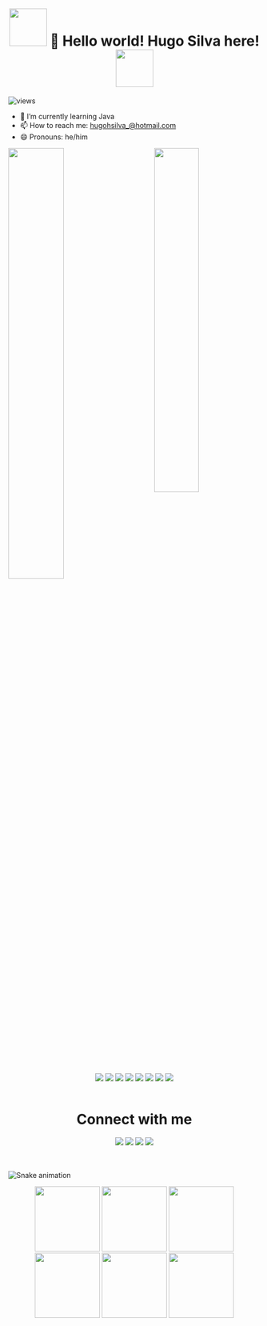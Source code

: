 <h1 align="center" text-align="center">
<img src="https://media.giphy.com/media/ghCX1B38YFXAwttIkg/giphy.gif" width="75">  
👋 Hello world! Hugo Silva here! 
<img src="https://media.giphy.com/media/ghCX1B38YFXAwttIkg/giphy.gif" width="75">
</h1>


<img src="https://komarev.com/ghpvc/?username=hugohs98&style=flat-square&color=red" alt="views"/>

- 🌱 I’m currently learning Java
- 📫 How to reach me: hugohsilva_@hotmail.com
- 😄 Pronouns: he/him

<div>
<img alogn="left" width="47%" src="https://github-readme-stats.vercel.app/api?username=hugohs98&count_private=true&show_icons=true&theme=dark">
<img align="right" width="42%" src="https://github-readme-stats.vercel.app/api/top-langs/?username=hugohs98&count_private=true&layout=compact&theme=dark">
</div> 


<br />

<section align="center"> 
<img src="https://img.shields.io/badge/python-3670A0?style=for-the-badge&logo=python&logoColor=ffdd54">

<img src="https://img.shields.io/badge/html5-%23E34F26.svg?style=for-the-badge&logo=html5&logoColor=white">

<img src="https://img.shields.io/badge/css3-%231572B6.svg?style=for-the-badge&logo=css3&logoColor=white">

<img src="https://img.shields.io/badge/JavaScript-F7DF1E?style=for-the-badge&logo=javascript&logoColor=black">
  
<img src="https://img.shields.io/badge/mysql-%2300f.svg?style=for-the-badge&logo=mysql&logoColor=white">
  
<img src="https://img.shields.io/badge/AWS-%23FF9900.svg?style=for-the-badge&logo=amazon-aws&logoColor=white">

<img src="https://img.shields.io/badge/Flask-000000?style=for-the-badge&logo=flask&logoColor=white">
  
<img src="https://img.shields.io/badge/Java-ED8B00?style=for-the-badge&logo=java&logoColor=white">  

</section>

<br />
<h1 align="center">Connect with me</h1>
<div align="center">
<a href="https://www.instagram.com/hugohsilva/" target="_blank"><img src="https://img.shields.io/badge/-Instagram-%23E4405F?style=for-the-badge&logo=instagram&logoColor=white" target="_blank"></a>
<a href="https://www.twitch.tv/hugiii_" target="_blank"><img src="https://img.shields.io/badge/Twitch-9146FF?style=for-the-badge&logo=twitch&logoColor=white" target="_blank"></a>
<a href="https://www.linkedin.com/in/hugohsilva/" target="_blank"><img src="https://img.shields.io/badge/-LinkedIn-%230077B5?style=for-the-badge&logo=linkedin&logoColor=white" target="_blank"></a>
<a href="https://open.spotify.com/user/hugohsilva" target="_blank"><img src="https://img.shields.io/badge/Spotify-1ED760?style=for-the-badge&logo=spotify&logoColor=white" target="_blank"></a>  
</div>
<br /> <br /> 
  

![Snake animation](https://github.com/hugohs98/hugohs98/blob/output/github-contribution-grid-snake.svg)

<div align="center">

<img src="https://media.giphy.com/media/89xtlBTJ49uNE7Zn5w/giphy.gif" width="130">
<img src="https://media.giphy.com/media/89xtlBTJ49uNE7Zn5w/giphy.gif" width="130">
<img src="https://media.giphy.com/media/89xtlBTJ49uNE7Zn5w/giphy.gif" width="130">
<img src="https://media.giphy.com/media/89xtlBTJ49uNE7Zn5w/giphy.gif" width="130">
<img src="https://media.giphy.com/media/89xtlBTJ49uNE7Zn5w/giphy.gif" width="130">
<img src="https://media.giphy.com/media/89xtlBTJ49uNE7Zn5w/giphy.gif" width="130">

</div>
